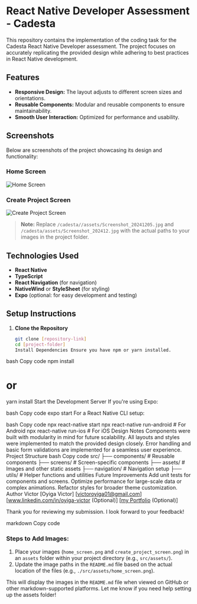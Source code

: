 # React Native Developer Assessment - Cadesta

This repository contains the implementation of the coding task for the Cadesta React Native Developer assessment. The project focuses on accurately replicating the provided design while adhering to best practices in React Native development.

## Features

- **Responsive Design:** The layout adjusts to different screen sizes and orientations.
- **Reusable Components:** Modular and reusable components to ensure maintainability.
- **Smooth User Interaction:** Optimized for performance and usability.

## Screenshots

Below are screenshots of the project showcasing its design and functionality:

### Home Screen

![Home Screen](../cadesta/assets//Screenshot_20241205.jpg)

### Create Project Screen

![Create Project Screen](../cadesta/assets/Screenshot_202412.jpg)

> **Note:** Replace `/cadesta//assets/Screenshot_20241205.jpg` and `/cadesta/assets/Screenshot_202412.jpg` with the actual paths to your images in the project folder.

## Technologies Used

- **React Native**
- **TypeScript**
- **React Navigation** (for navigation)
- **NativeWind** or **StyleSheet** (for styling)
- **Expo** (optional: for easy development and testing)

## Setup Instructions

1. **Clone the Repository**
   ```bash
   git clone [repository-link]
   cd [project-folder]
   Install Dependencies Ensure you have npm or yarn installed.
   ```

bash
Copy code
npm install

# or

yarn install
Start the Development Server If you're using Expo:

bash
Copy code
expo start
For a React Native CLI setup:

bash
Copy code
npx react-native start
npx react-native run-android # For Android
npx react-native run-ios # For iOS
Design Notes
Components were built with modularity in mind for future scalability.
All layouts and styles were implemented to match the provided design closely.
Error handling and basic form validations are implemented for a seamless user experience.
Project Structure
bash
Copy code
src/
├── components/ # Reusable components
├── screens/ # Screen-specific components
├── assets/ # Images and other static assets
├── navigation/ # Navigation setup
├── utils/ # Helper functions and utilities
Future Improvements
Add unit tests for components and screens.
Optimize performance for large-scale data or complex animations.
Refactor styles for broader theme customization.
Author
Victor [Oyiga Victor]
[victoroyiga01@gmail.com]
[www.linkedin.com/in/oyiga-victor (Optional)]
[[my Portfolio](https://oyiga-victor.netlify.app) (Optional)]

Thank you for reviewing my submission. I look forward to your feedback!

markdown
Copy code

### Steps to Add Images:

1. Place your images (`home_screen.png` and `create_project_screen.png`) in an `assets` folder within your project directory (e.g., `src/assets/`).
2. Update the image paths in the `README.md` file based on the actual location of the files (e.g., `./src/assets/home_screen.png`).

This will display the images in the `README.md` file when viewed on GitHub or other markdown-supported platforms. Let me know if you need help setting up the assets folder!
